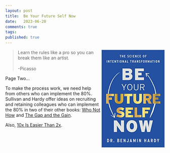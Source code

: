 ```yaml
---
layout: post
title:  Be Your Future Self Now
date:   2023-06-20
comments: true
tags: 
published: true
---
```

 
<img src="/images/Be_Your_Future_Self_Now.jpg" align="right" width="200" padding="10" alt="Be Your Future Self Now by Dr Benjamin Hardy" title="Be Your Future Self Now by Dr Benjamin Hardy" /> 

>Learn the rules like a pro so you can break them like an artist.<br/>&nbsp;<br/> -Picasso

<!--more-->

Page Two...

To make the process work, we need help from others who can implement the 80%. Sullivan and Hardy offer ideas on recruiting and retaining colleagues who can implement the 80% in two of their other books: [Who Not How](/blog/2021/05/29/who-not-how/) and [The Gap and the Gain](/blog/2022/09/29/achieve-more-measure-the-gain/).

Also, [10x Is Easier Than 2x](/blog/2023/06/08/10x-is-easier-than-2x/).



